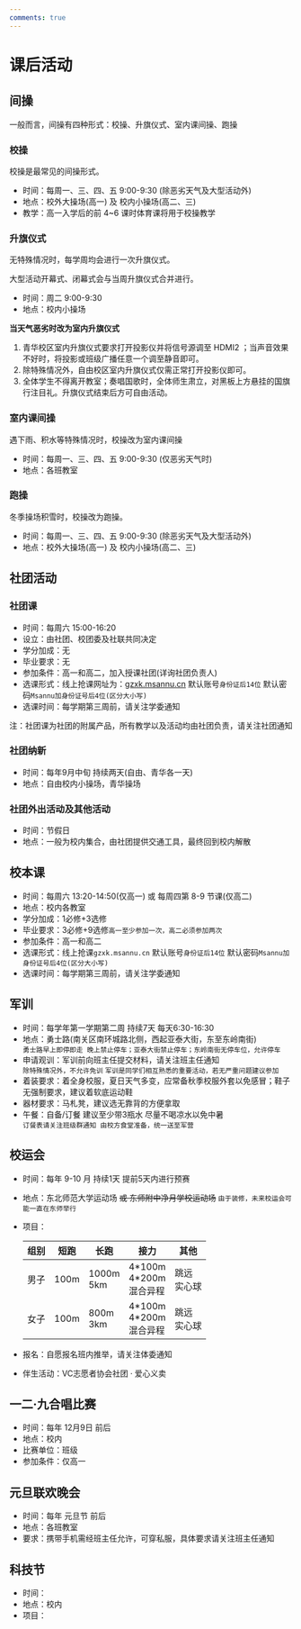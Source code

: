 ```yaml
---
comments: true
---
```



# 课后活动


## 间操

一般而言，间操有四种形式：校操、升旗仪式、室内课间操、跑操

### 校操

校操是最常见的间操形式。

- 时间：每周一、三、四、五 9:00-9:30 (除恶劣天气及大型活动外)
- 地点：校外大操场(高一) 及 校内小操场(高二、三)
- 教学：高一入学后的前 4~6 课时体育课将用于校操教学

### 升旗仪式

无特殊情况时，每学周均会进行一次升旗仪式。

大型活动开幕式、闭幕式会与当周升旗仪式合并进行。

- 时间：周二 9:00-9:30
- 地点：校内小操场

__当天气恶劣时改为室内升旗仪式__

1. 青华校区室内升旗仪式要求打开投影仪并将信号源调至 HDMI2 ；当声音效果不好时，将投影或班级广播任意一个调至静音即可。
2. 除特殊情况外，自由校区室内升旗仪式仅需正常打开投影仪即可。
3. 全体学生不得离开教室；奏唱国歌时，全体师生肃立，对黑板上方悬挂的国旗行注目礼。升旗仪式结束后方可自由活动。

### 室内课间操

遇下雨、积水等特殊情况时，校操改为室内课间操

- 时间：每周一、三、四、五 9:00-9:30 (仅恶劣天气时)
- 地点：各班教室

### 跑操

冬季操场积雪时，校操改为跑操。

- 时间：每周一、三、四、五 9:00-9:30 (除恶劣天气及大型活动外)
- 地点：校外大操场(高一) 及 校内小操场(高二、三)


## 社团活动

### 社团课

- 时间：每周六 15:00-16:20
- 设立：由社团、校团委及社联共同决定
- 学分加成：无
- 毕业要求：无
- 参加条件：高一和高二，加入授课社团(详询社团负责人)
- 选课形式：线上抢课网址为：[gzxk.msannu.cn](http://gzxk.msannu.cn) 默认账号`身份证后14位` 默认密码`Msannu加身份证号后4位(区分大小写)`
- 选课时间：每学期第三周前，请关注学委通知

注：社团课为社团的附属产品，所有教学以及活动均由社团负责，请关注社团通知

### 社团纳新

- 时间：每年9月中旬 持续两天(自由、青华各一天)
- 地点：自由校内小操场，青华操场

### 社团外出活动及其他活动

- 时间：节假日
- 地点：一般为校内集合，由社团提供交通工具，最终回到校内解散

## 校本课

- 时间：每周六 13:20-14:50(仅高一) 或 每周四第 8-9 节课(仅高二)
- 地点：校内各教室
- 学分加成：1必修+3选修
- 毕业要求：3必修+9选修`高一至少参加一次，高二必须参加两次`
- 参加条件：高一和高二
- 选课形式：线上抢课`gzxk.msannu.cn` 默认账号`身份证后14位` 默认密码`Msannu加身份证号后4位(区分大小写)`
- 选课时间：每学期第三周前，请关注学委通知

## 军训
- 时间：每学年第一学期第二周 持续7天 每天6:30-16:30
- 地点：勇士路(南关区南环城路北侧，西起亚泰大街，东至东岭南街)  
 `勇士路早上即停即走 晚上禁止停车；亚泰大街禁止停车；东岭南街无停车位，允许停车`
- 申请观训：军训前向班主任提交材料，请关注班主任通知  
`除特殊情况外，不允许免训` `军训是同学们相互熟悉的重要活动，若无严重问题建议参加`
- 着装要求：着全身校服，夏日天气多变，应常备秋季校服外套以免感冒；鞋子无强制要求，建议着软底运动鞋
- 器材要求：马札凳，建议选无靠背的方便拿取
- 午餐：自备/订餐 建议至少带3瓶水 尽量不喝凉水以免中暑  
`订餐表请关注班级群通知 由校方食堂准备，统一送至军营`

## 校运会

- 时间：每年 9-10 月 持续1天 提前5天内进行预赛
- 地点：东北师范大学运动场 ~~或 东师附中净月学校运动场~~ `由于装修，未来校运会可能一直在东师举行`
- 项目：

    |组别|短跑|长跑|接力|其他|
    |---|---|---|---|---|
    |男子|100m|1000m<br>5km|4\*100m<br>4\*200m<br>混合异程|跳远<br>实心球|
    |女子|100m|800m<br>3km|4\*100m<br>4\*200m<br>混合异程|跳远<br>实心球|

- 报名：自愿报名班内推举，请关注体委通知
- 伴生活动：VC志愿者协会社团 · 爱心义卖


## 一二·九合唱比赛

- 时间：每年 12月9日 前后
- 地点：校内
- 比赛单位：班级
- 参加条件：仅高一


## 元旦联欢晚会

- 时间：每年 元旦节 前后
- 地点：各班教室
- 要求：携带手机需经班主任允许，可穿私服，具体要求请关注班主任通知


## 科技节

- 时间：
- 地点：校内
- 项目：